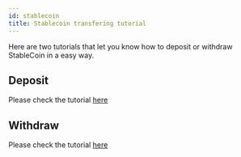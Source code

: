 ```yaml
---
id: stablecoin
title: Stablecoin transfering tutorial 
---
```

Here are two tutorials that let you know how to deposit or withdraw StableCoin in a easy way.

## Deposit

Please check the tutorial [here](https://docs.thundercore.com/Deposit_StableCoin_to_ThunderCore_Hub.pdf)

## Withdraw

Please check the tutorial [here](https://docs.thundercore.com/Withdraw_StableCoin_from_ThunderCore_Hub.pdf)
